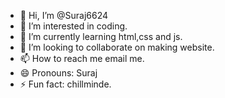 - 👋 Hi, I’m @Suraj6624
- 👀 I’m interested in coding.
- 🌱 I’m currently learning html,css and js.
- 💞️ I’m looking to collaborate on making website.
- 📫 How to reach me email me.
- 😄 Pronouns: Suraj
- ⚡ Fun fact: chillminde.

<!---
Suraj6624/Suraj6624 is a ✨ special ✨ repository because its `README.md` (this file) appears on your GitHub profile.
You can click the Preview link to take a look at your changes.
--->
